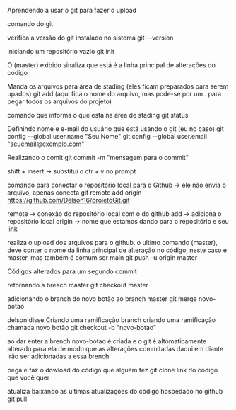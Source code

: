 Aprendendo a usar o git para fazer o upload

comando do git

verifica a versão do git instalado no sistema
git --version 

iniciando um repositório vazio
git init

O (master) exibido sinaliza que está é a linha principal de alterações do código 

Manda os arquivos para área de stading (eles ficam preparados para serem upados)
git add (aqui fica o nome do arquivo, mas pode-se por um . para pegar todos os arquivos do projeto)

comando que informa o que está na área de stading
git status

Definindo nome e e-mail do usuário que está usando o git (eu no caso)
git config --global user.name "Seu Nome"
git config --global user.email "seuemail@exemplo.com"

Realizando o comit
git commit -m "mensagem para o commit"

shift +  insert -> substitui o ctr + v no prompt

comando para conectar o repositório local para o Github -> ele não envia o arquivo, apenas conecta
git remote add origin https://github.com/Delson16/projetoGit.git

remote -> conexão do repositório local com o do github
add -> adiciona o repositório local
origin -> nome que estamos dando para o repositório e seu link

realiza o upload dos arquivos para o github. o ultimo comando (master), deve conter o nome da linha principal de alteração no código, neste caso e master, mas também é comum ser main
git push -u origin master 

Códigos alterados para um segundo commit

retornando a breach master
git  checkout master 

adicionando o branch do novo botão ao branch master
git merge novo-botao

delson disse 
Criando uma ramificação branch
criando uma ramificação chamada novo botão
git checkout -b "novo-botao"

ao dar enter a brench novo-botao é criada e o git é altomaticamente alterado para ela de modo que as alterações commitadas daqui em diante irão ser adicionadas a essa brench.

pega e faz o dowload do código que alguém fez
git clone link do código que você quer

atualiza baixando as ultimas atualizações do código hospedado no github
git pull









